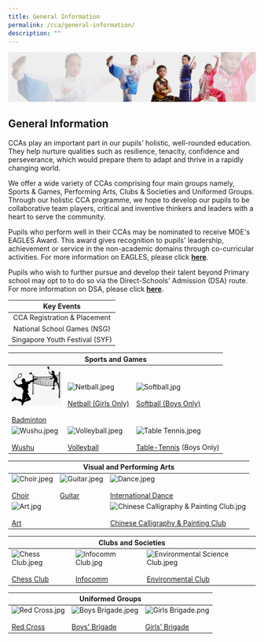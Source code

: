 ```yaml
---
title: General Information
permalink: /cca/general-information/
description: ""
---
```

![](/images/About%20Us/subbanner3.jpg)

## **General Information**


  

CCAs play an important part in our pupils’ holistic, well-rounded education. They help nurture qualities such as resilience, tenacity, confidence and perseverance, which would prepare them to adapt and thrive in a rapidly changing world.

  

We offer a wide variety of CCAs comprising four main groups namely, Sports & Games, Performing Arts, Clubs & Societies and Uniformed Groups. Through our holistic CCA programme, we hope to develop our pupils to be collaborative team players, critical and inventive thinkers and leaders with a heart to serve the community.

  

Pupils who perform well in their CCAs may be nominated to receive MOE's EAGLES Award. This award gives recognition to pupils' leadership, achievement or service in the non-academic domains through co-curricular activities. For more information on EAGLES, please click [**here**](https://www.moe.gov.sg/financial-matters/awards-scholarships/edusave-awards).

  

Pupils who wish to further pursue and develop their talent beyond Primary school may opt to to do so via the Direct-Schools' Admission (DSA) route. For more information on DSA, please click [**here**](https://www.moe.gov.sg/secondary/dsa).


<table>
<thead>
  <tr>
		<th><center>Key Events</center></th>
  </tr>
</thead>
<tbody>
  <tr>
    <td><center>CCA Registration &amp; Placement</center></td>
  </tr>
  <tr>
    <td><center>National School Games (NSG)</center></td>
  </tr>
  <tr>
    <td><center>Singapore Youth Festival (SYF)</center></td>
  </tr>
</tbody>
</table>

<table>
<thead>
  <tr>
		<th colspan="3"><center>Sports and Games</center></th>
  </tr>
</thead>
<tbody>
  <tr>
    <td><img src="/images/CCA/Badminton.jpeg" alt="Badminton.jpeg" width="100" height="80"><br><br><a href="https://staging.d26uzavxcoervm.amplifyapp.com/cca/sports-and-games/badminton/" target="_blank" rel="noopener noreferrer">Badminton</a></td>
    <td><img src="https://greendalepri.moe.edu.sg/qql/slot/u478/Greendale%20Pri%20Revamp%202019/CCA/Netball.jpeg" alt="Netball.jpeg" width="100" height="117"><br><br><a href="https://greendalepri.moe.edu.sg/cca/sports-and-games/netball-girls-only" target="_blank" rel="noopener noreferrer">Netball (Girls Only)</a></td>
    <td><img src="https://greendalepri.moe.edu.sg/qql/slot/u478/Greendale%20Pri%20Revamp%202019/CCA/Softball.jpg" alt="Softball.jpg" width="100" height="100"><br><br><a href="https://greendalepri.moe.edu.sg/cca/sports-and-games/softball" target="_blank" rel="noopener noreferrer">Softball (Boys Only)</a></td>
  </tr>
  <tr>
    <td><img src="https://greendalepri.moe.edu.sg/qql/slot/u478/Greendale%20Pri%20Revamp%202019/CCA/Wushu.jpeg" alt="Wushu.jpeg" width="165" height="100"><br><br><a href="https://greendalepri.moe.edu.sg/cca/sports-and-games/wushu" target="_blank" rel="noopener noreferrer">Wushu</a><br></td>
    <td><img src="https://greendalepri.moe.edu.sg/qql/slot/u478/Greendale%20Pri%20Revamp%202019/CCA/Volleyball.jpeg" alt="Volleyball.jpeg" width="100" height="100"><br><br><a href="https://greendalepri.moe.edu.sg/cca/sports-and-games/volleyball" target="_blank" rel="noopener noreferrer">Volleyball</a><br></td>
    <td><img src="https://greendalepri.moe.edu.sg/qql/slot/u478/Greendale%20Pri%20Revamp%202019/CCA/Table%20Tennis.jpeg" alt="Table Tennis.jpeg" width="166" height="100"><br><br><a href="https://greendalepri.moe.edu.sg/cca/sports-and-games/table-tennis" target="_blank" rel="noopener noreferrer">Table-Tennis</a> (Boys Only)</td>
  </tr>
</tbody>
</table>


<table>
<thead>
  <tr>
		<th colspan="3"><center>Visual and Performing Arts</center></th>
  </tr>
</thead>
<tbody>
  <tr>
    <td><img src="https://greendalepri.moe.edu.sg/qql/slot/u478/Greendale%20Pri%20Revamp%202019/CCA/Choir.jpeg" alt="Choir.jpeg" width="163" height="100"><br><br><a href="https://greendalepri.moe.edu.sg/cca/visual-and-performing-arts/choir" target="_blank" rel="noopener noreferrer">Choir</a><br></td>
    <td><img src="https://greendalepri.moe.edu.sg/qql/slot/u478/Greendale%20Pri%20Revamp%202019/CCA/Guitar.jpeg" alt="Guitar.jpeg" width="48" height="141"><br><br><a href="https://greendalepri.moe.edu.sg/cca/visual-and-performing-arts/guitar" target="_blank" rel="noopener noreferrer">Guitar</a><br></td>
    <td><img src="https://greendalepri.moe.edu.sg/qql/slot/u478/Greendale%20Pri%20Revamp%202019/CCA/Dance.jpeg" alt="Dance.jpeg" width="86" height="100"><br><br><a href="https://greendalepri.moe.edu.sg/cca/visual-and-performing-arts/international-dance" target="_blank" rel="noopener noreferrer">International Dance</a></td>
  </tr>
  <tr>
    <td colspan="2"><img src="https://greendalepri.moe.edu.sg/qql/slot/u478/Greendale%20Pri%20Revamp%202019/CCA/Art.jpg" alt="Art.jpg" width="107" height="87"><br><br><a href="https://greendalepri.moe.edu.sg/cca/visual-and-performing-arts/art" target="_blank" rel="noopener noreferrer">Art</a><br></td>
    <td><img src="https://greendalepri.moe.edu.sg/qql/slot/u478/Greendale%20Pri%20Revamp%202019/CCA/Chinese%20Calligraphy%20&%20Painting%20Club.jpg" alt="Chinese Calligraphy & Painting Club.jpg" width="155" height="90"><br><br><a href="https://greendalepri-moe-edu-sg-admin.cwp.sg/cca/visual-and-performing-arts/chinese-calligraphy-and-painting" target="_blank" rel="noopener noreferrer">Chinese Calligraphy &amp; Painting Club</a></td>
  </tr>
</tbody>
</table>


<table>
<thead>
  <tr>
		<th colspan="3"><center>Clubs and Societies</center></th>
  </tr>
</thead>
<tbody>
  <tr>
    <td><img src="https://greendalepri.moe.edu.sg/qql/slot/u478/Greendale%20Pri%20Revamp%202019/CCA/Chess%20Club.jpeg" alt="Chess Club.jpeg" width="163" height="100"><br><br><a href="https://greendalepri.moe.edu.sg/cca/clubs-and-societies/chess-club" target="_blank" rel="noopener noreferrer">Chess Club</a></td>
    <td><img src="https://greendalepri.moe.edu.sg/qql/slot/u478/Greendale%20Pri%20Revamp%202019/CCA/Infocomm%20Club.jpg" alt="Infocomm Club.jpg" width="106" height="100"><br><br><a href="https://greendalepri.moe.edu.sg/cca/clubs-and-societies/infocomm-club" target="_blank" rel="noopener noreferrer">Infocomm</a><br></td>
    <td><img src="https://greendalepri.moe.edu.sg/qql/slot/u478/Greendale%20Pri%20Revamp%202019/CCA/Environmental%20Science%20Club.jpeg" alt="Environmental Science Club.jpeg" width="96" height="141"><br><br><a href="https://greendalepri.moe.edu.sg/cca/clubs-and-societies/environmental-club" target="_blank" rel="noopener noreferrer">Environmental Club</a></td>
  </tr>
</tbody>
</table>

<table>
<thead>
  <tr>
		<th colspan="3"><center>Uniformed Groups</center></th>
  </tr>
</thead>
<tbody>
  <tr>
    <td><img src="https://greendalepri.moe.edu.sg/qql/slot/u478/Greendale%20Pri%20Revamp%202019/CCA/Red%20Cross.jpg" alt="Red Cross.jpg" width="173" height="100"><br><br><a href="https://greendalepri.moe.edu.sg/cca/uniformed-groups/red-cross" target="_blank" rel="noopener noreferrer">Red Cross</a></td>
    <td><img src="https://greendalepri.moe.edu.sg/qql/slot/u478/Greendale%20Pri%20Revamp%202019/CCA/Boys%20Brigade.jpeg" alt="Boys Brigade.jpeg" width="100" height="118"><br><br><a href="https://greendalepri.moe.edu.sg/cca/uniformed-groups/boys-brigade" target="_blank" rel="noopener noreferrer">Boys' Brigade</a></td>
    <td><img src="https://greendalepri.moe.edu.sg/qql/slot/u478/Greendale%20Pri%20Revamp%202019/CCA/Girls%20Brigade.png" alt="Girls Brigade.png" width="118" height="118"><br><br><a href="https://greendalepri.moe.edu.sg/cca/uniformed-groups/girls-brigade" target="_blank" rel="noopener noreferrer">Girls' Brigade</a></td>
  </tr>
</tbody>
</table>